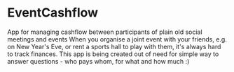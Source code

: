 # EventCashflow
App for managing cashflow between participants of plain old social meetings and events
When you organise a joint event with your friends, e.g. on New Year's Eve, or rent a sports hall to play with them,
it's always hard to track finances. This app is being created out of need for simple way to answer questions - who pays whom, for what and how much :)
